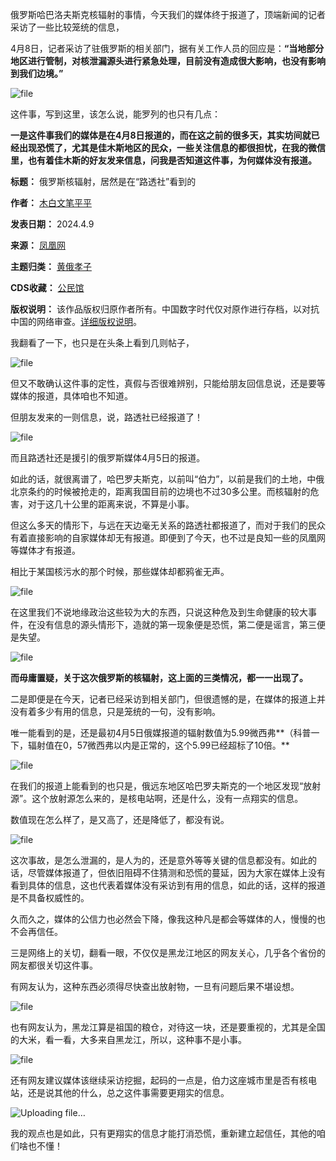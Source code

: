 俄罗斯哈巴洛夫斯克核辐射的事情，今天我们的媒体终于报道了，顶端新闻的记者采访了一些比较笼统的信息，


4月8日，记者采访了驻俄罗斯的相关部门，据有关工作人员的回应是：**“当地部分地区进行管制，对核泄漏源头进行紧急处理，目前没有造成很大影响，也没有影响到我们边境。”** 


![file](https://chinadigitaltimes.net/chinese/files/2024/04/image-1712663205320.png)


这件事，写到这里，该怎么说，能罗列的也只有几点：


**一是这件事我们的媒体是在4月8日报道的，而在这之前的很多天，其实坊间就已经出现恐慌了，尤其是佳木斯地区的民众，一些关注信息的都很担忧，在我的微信里，也有着佳木斯的好友发来信息，问我是否知道这件事，为何媒体没有报道。** 




**标题：** 俄罗斯核辐射，居然是在“路透社”看到的  

**作者：** [木白文笔平平](https://chinadigitaltimes.net/space/木白文笔平平)  

**发表日期：** 2024.4.9  

**来源：** [凤凰网](https://news.ifeng.com/c/8YdezvUErxi)  

**主题归类：** [黄俄孝子](https://chinadigitaltimes.net/space/黄俄孝子)  

**CDS收藏：** [公民馆](https://chinadigitaltimes.net/space/%E5%85%AC%E6%B0%91%E9%A6%86)  

**版权说明：** 该作品版权归原作者所有。中国数字时代仅对原作进行存档，以对抗中国的网络审查。[详细版权说明](https://chinadigitaltimes.net/chinese/copyright)。


我翻看了一下，也只是在头条上看到几则帖子，


![file](https://chinadigitaltimes.net/chinese/files/2024/04/image-1712663219279.png)


但又不敢确认这件事的定性，真假与否很难辨别，只能给朋友回信息说，还是要等媒体的报道，具体咱也不知道。


但朋友发来的一则信息，说，路透社已经报道了！


![file](https://chinadigitaltimes.net/chinese/files/2024/04/image-1712663245453.png)


而且路透社还是援引的俄罗斯媒体4月5日的报道。


如此的话，就很离谱了，哈巴罗夫斯克，以前叫“伯力”，以前是我们的土地，中俄北京条约的时候被抢走的，距离我国目前的边境也不过30多公里。而核辐射的危害，对于这几十公里的距离来说，不算是小事。


但这么多天的情形下，与远在天边毫无关系的路透社都报道了，而对于我们的民众有着直接影响的自家媒体却无有报道。即便到了今天，也不过是良知一些的凤凰网等媒体才有报道。


相比于某国核污水的那个时候，那些媒体却都鸦雀无声。


![file](https://chinadigitaltimes.net/chinese/files/2024/04/image-1712663267449.png)


在这里我们不说地缘政治这些较为大的东西，只说这种危及到生命健康的较大事件，在没有信息的源头情形下，造就的第一现象便是恐慌，第二便是谣言，第三便是失望。


![file](https://chinadigitaltimes.net/chinese/files/2024/04/image-1712663286384.png)


**而毋庸置疑，关于这次俄罗斯的核辐射，这上面的三类情况，都一一出现了。** 


二是即便是在今天，记者已经采访到相关部门，但很遗憾的是，在媒体的报道上并没有着多少有用的信息，只是笼统的一句，没有影响。


唯一能看到的是，还是最初4月5日俄媒报道的辐射数值为5.99微西弗**（科普一下，辐射值在0，57微西弗以内是正常的，这个5.99已经超标了10倍。** 


![file](https://chinadigitaltimes.net/chinese/files/2024/04/image-1712663302925.png)


在我们的报道上能看到的也只是，俄远东地区哈巴罗夫斯克的一个地区发现“放射源”。这个放射源怎么来的，是核电站啊，还是什么，没有一点翔实的信息。


数值现在怎么样了，是又高了，还是降低了，都没有说。


![file](https://chinadigitaltimes.net/chinese/files/2024/04/image-1712663316716.png)


这次事故，是怎么泄漏的，是人为的，还是意外等等关键的信息都没有。如此的话，尽管媒体报道了，但依旧阻碍不住猜测和恐慌的蔓延，因为大家在媒体上没有看到具体的信息，这也代表着媒体没有采访到有用的信息，如此的话，这样的报道是不具备权威性的。


久而久之，媒体的公信力也必然会下降，像我这种凡是都会等媒体的人，慢慢的也不会再信任。


三是网络上的关切，翻看一眼，不仅仅是黑龙江地区的网友关心，几乎各个省份的网友都很关切这件事。


有网友认为，这种东西必须得尽快查出放射物，一旦有问题后果不堪设想。


![file](https://chinadigitaltimes.net/chinese/files/2024/04/image-1712663328861.png)


也有网友认为，黑龙江算是祖国的粮仓，对待这一块，还是要重视的，尤其是全国的大米，看一看，大多来自黑龙江，所以，这种事不是小事。


![file](https://chinadigitaltimes.net/chinese/files/2024/04/image-1712663346173.png)


还有网友建议媒体该继续采访挖掘，起码的一点是，伯力这座城市里是否有核电站，还是说其他的什么，总之这件事需要更翔实的信息。


![Uploading file…]()


我的观点也是如此，只有更翔实的信息才能打消恐慌，重新建立起信任，其他的咱们啥也不懂！


